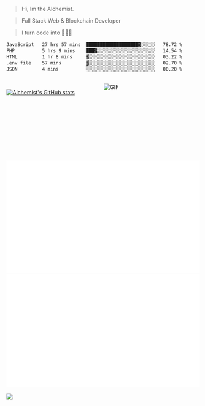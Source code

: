 > Hi, Im the Alchemist.

> Full Stack Web & Blockchain Developer

> I turn code into 💎💎💎

<!--START_SECTION:waka-->
```text
JavaScript   27 hrs 57 mins  ███████████████████▓░░░░░   78.72 % 
PHP          5 hrs 9 mins    ███▓░░░░░░░░░░░░░░░░░░░░░   14.54 % 
HTML         1 hr 8 mins     ▓░░░░░░░░░░░░░░░░░░░░░░░░   03.22 % 
.env file    57 mins         ▓░░░░░░░░░░░░░░░░░░░░░░░░   02.70 % 
JSON         4 mins          ░░░░░░░░░░░░░░░░░░░░░░░░░   00.20 % 
```
<!--END_SECTION:waka-->


<br />

<img align="right" alt="GIF" src="https://user-images.githubusercontent.com/5355808/139111924-210cc6fa-9fb1-4dac-929d-6324a5836a92.gif" width="250" height="200" />

[![Alchemist's GitHub stats](https://github-readme-stats.vercel.app/api?username=DrMaxis&show_icons=true&theme=outrun&count_private=true)](#)

![](https://raw.githubusercontent.com/DrMaxis/github-stats-transparent/output/generated/overview.svg)
![](https://raw.githubusercontent.com/DrMaxis/github-stats-transparent/output/generated/languages.svg)

 
<a href="https://count.getloli.com/"><img src="https://count.getloli.com/get/@:maxis-the-alchemist?theme=rule34"></a>
<!-- https://count.getloli.com/get/@alchemist?theme=rule34 -->
<br>


